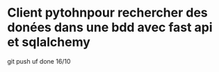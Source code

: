 # Client pytohnpour rechercher des donées dans une bdd avec fast api et sqlalchemy 

git push uf done 16/10 

